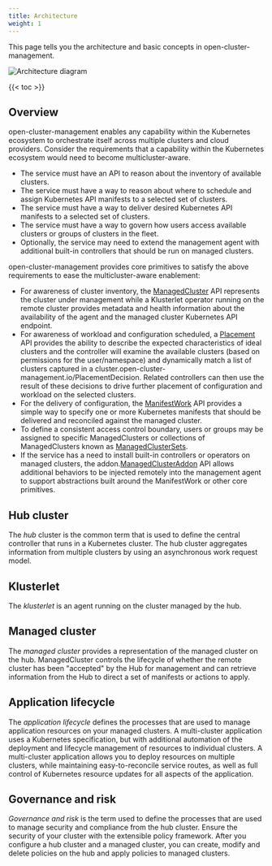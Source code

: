 ```yaml
---
title: Architecture
weight: 1
---
```


This page tells you the architecture and basic concepts in open-cluster-management.

![Architecture diagram](https://github.com/open-cluster-management/community/raw/main/assets/ocm-arch.png)

<!-- spellchecker-disable -->

{{< toc >}}

<!-- spellchecker-enable -->

## Overview

open-cluster-management enables any capability within the Kubernetes ecosystem to orchestrate itself across multiple clusters and cloud providers. Consider the requirements that a capability within the Kubernetes ecosystem would need to become multicluster-aware. 

- The service must have an API to reason about the inventory of available clusters. 
- The service must have a way to reason about where to schedule and assign Kubernetes API manifests to a selected set of clusters.
- The service must have a way to deliver desired Kubernetes API manifests to a selected set of clusters. 
- The service must have a way to govern how users access available clusters or groups of clusters in the fleet. 
- Optionally, the service may need to extend the management agent with additional built-in controllers that should be run on managed clusters.

open-cluster-management provides core primitives to satisfy the above requirements to ease the multicluster-aware enablement:

- For awareness of cluster inventory, the [ManagedCluster](/concepts/managedcluster) API represents the cluster under management while a Klusterlet operator running on the remote cluster provides metadata and health information about the availability of the agent and the managed cluster Kubernetes API endpoint. 
- For awareness of workload and configuration scheduled, a [Placement](/concepts/placement) API provides the ability to describe the expected characteristics of ideal clusters and the controller will examine the available clusters (based on permissions for the user/namespace) and dynamically match a list of clusters captured in a cluster.open-cluster-management.io/PlacementDecision. Related controllers can then use the result of these decisions to drive further placement of configuration and workload on the selected clusters.
- For the delivery of configuration, the [ManifestWork](/concepts/manifestwork) API provides a simple way to specify one or more Kubernetes manifests that should be delivered and reconciled against the managed cluster.
- To define a consistent access control boundary, users or groups may be assigned to specific ManagedClusters or collections of ManagedClusters known as [ManagedClusterSets](/concepts/managedcluster/#managedclusterset).
- If the service has a need to install built-in controllers or operators on managed clusters, the addon.[ManagedClusterAddon](/concepts/addon) API allows additional behaviors to be injected remotely into the management agent to support abstractions built around the ManifestWork or other core primitives.

## Hub cluster

The _hub_ cluster is the common term that is used to define the central controller that runs in a Kubernetes cluster.
The hub cluster aggregates information from multiple clusters by using an asynchronous work request model.


## Klusterlet

The _klusterlet_ is an agent running on the cluster managed by the hub.


## Managed cluster

The _managed cluster_ provides a representation of the managed cluster on the hub. ManagedCluster controls the lifecycle of whether the remote cluster has been "accepted" by the Hub for management and can retrieve information from the Hub to direct a set of manifests or actions to apply.


## Application lifecycle

The _application lifecycle_ defines the processes that are used to manage application resources on your managed clusters.
A multi-cluster application uses a Kubernetes specification, but with additional automation of the deployment and lifecycle management of resources to individual clusters.
A multi-cluster application allows you to deploy resources on multiple clusters, while maintaining easy-to-reconcile service routes, as well as full control of Kubernetes resource updates for all aspects of the application.


## Governance and risk

_Governance and risk_ is the term used to define the processes that are used to manage security and compliance from the hub cluster. Ensure the security of your cluster with the extensible policy framework. After you configure a hub cluster and a managed cluster, you can create, modify and delete policies on the hub and apply policies to managed clusters.
